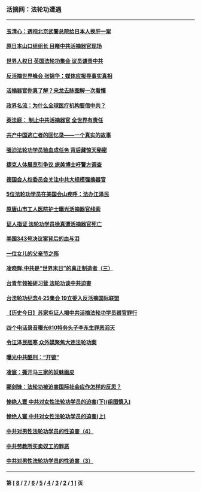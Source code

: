 ### 活摘网：法轮功遭遇
---
#### [玉清心：透视北京武警总院给日本人换肝一案](../../pages/nf5881/n13771978.md?04120430) 
#### [原日本山口组组长 目睹中共活摘器官现场](../../pages/nf5881/n13767360.md?04120430) 
#### [世界人权日 英国法轮功集会 议员谴责中共](../../pages/nf5881/n13431763.md?04120430) 
#### [反活摘世界峰会 张锦华：媒体应报导事实真相](../../pages/nf5881/n13278502.md?04120430) 
#### [活摘器官你真了解？来龙去脉图解一次看懂](../../pages/nf5881/n13013820.md?04120430) 
#### [政界名流：为什么全球医疗机构要信中共？](../../pages/nf5881/n11945479.md?04120430) 
#### [英法庭： 制止中共活摘器官 全世界有责任](../../pages/nf5881/n11330691.md?04120430) 
#### [共产中国逃亡者的回忆录——一个真实的故事](../../pages/nf5881/n10918649.md?04120430) 
#### [强迫法轮功学员验血成任务 背后藏惊天秘密](../../pages/nf5881/n4252384.md?04120430) 
#### [捷克人体展览引争议 旅美博士吁警方调查](../../pages/nf5881/n9429187.md?04120430) 
#### [德国会人权委员会关注中共大规模强摘器官](../../pages/nf5881/n8418950.md?04120430) 
#### [5位法轮功学员在美国会山疾呼：法办江泽民](../../pages/nf5881/n8101519.md?04120430) 
#### [原唐山市工人医院护士曝光活摘器官线索](../../pages/nf5881/n8076384.md?04120430) 
#### [证人指证 法轮功学员徐真遭活摘器官死亡](../../pages/nf5881/n8042467.md?04120430) 
#### [美国343号决议案背后的血与泪](../../pages/nf5881/n8020684.md?04120430) 
#### [一位女儿的父亲节之殇](../../pages/nf5881/n8014122.md?04120430) 
#### [凌晓辉:中共是“世界末日”的真正制造者（三）](../../pages/nf5881/n4210333.md?04120430) 
#### [台青年领袖研习营 法轮功谈中共迫害](../../pages/nf5881/n4141857.md?04120430) 
#### [台法轮功纪念4‧25集会 19立委入反活摘国际联盟](../../pages/nf5881/n4141821.md?04120430) 
#### [【历史今日】苏家屯证人揭中共活摘法轮功学员器官罪行](../../pages/nf5881/n4135912.md?04120430) 
#### [四个电话录音曝光610特务头子李东生罪恶滔天](../../pages/nf5881/n4040060.md?04120430) 
#### [令江泽民胆寒 众外媒聚焦大连法轮功案](../../pages/nf5881/n3932671.md?04120430) 
#### [曝光中共酷刑：“开锁”](../../pages/nf5881/n3889373.md?04120430) 
#### [凌宸：撕开马三家的妖魅画皮](../../pages/nf5881/n3849369.md?04120430) 
#### [郦剑锋：法轮功被迫害国际社会应作怎样的反思？](../../pages/nf5881/n3824560.md?04120430) 
#### [惨绝人寰 中共对女性法轮功学员的迫害(下)(组图慎入)](../../pages/nf5881/n3816285.md?04120430) 
#### [惨绝人寰 中共对女性法轮功学员的迫害(上)](../../pages/nf5881/n3815374.md?04120430) 
#### [中共对男性法轮功学员的性迫害（4）](../../pages/nf5881/n3769144.md?04120430) 
#### [中共劳教所买卖奴工的罪恶](../../pages/nf5881/n3769378.md?04120430) 
#### [中共对男性法轮功学员的性迫害（3）](../../pages/nf5881/n3768231.md?04120430) 

---
#### 第 [ [8](./8.md?04120430) / [7](./7.md?04120430) / [6](./6.md?04120430) / [5](./5.md?04120430) / [4](./4.md?04120430) / [3](./3.md?04120430) / [2](./2.md?04120430) / [1](./1.md?04120430) ] 页
